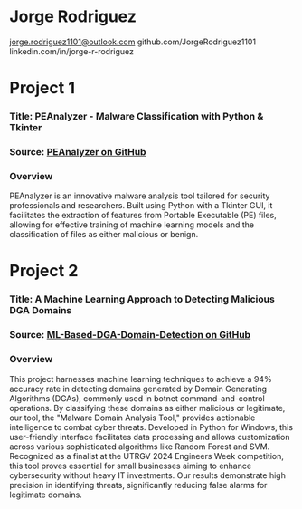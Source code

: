 
# Jorge Rodriguez
jorge.rodriguez1101@outlook.com
github.com/JorgeRodriguez1101
linkedin.com/in/jorge-r-rodriguez


# Project 1
### **Title:** PEAnalyzer - Malware Classification with Python & Tkinter
### Source: [PEAnalyzer on GitHub](https://github.com/JorgeRodriguez1101/PEAnalyzer-Malware-Classification-with-Python-and-Tkinter.git)

### Overview

PEAnalyzer is an innovative malware analysis tool tailored for security professionals and researchers. Built using Python with a Tkinter GUI, it facilitates the extraction of features from Portable Executable (PE) files, allowing for effective training of machine learning models and the classification of files as either malicious or benign.


# Project 2
### **Title:** A Machine Learning Approach to Detecting Malicious DGA Domains
### Source: [ML-Based-DGA-Domain-Detection on GitHub](https://github.com/JorgeRodriguez1101/A-Machine-Learning-Approach-to-Detecting-Malicious-DGA-Domains)

### Overview

This project harnesses machine learning techniques to achieve a 94% accuracy rate in detecting domains generated by Domain Generating Algorithms (DGAs), commonly used in botnet command-and-control operations. By classifying these domains as either malicious or legitimate, our tool, the "Malware Domain Analysis Tool," provides actionable intelligence to combat cyber threats. Developed in Python for Windows, this user-friendly interface facilitates data processing and allows customization across various sophisticated algorithms like Random Forest and SVM. Recognized as a finalist at the UTRGV 2024 Engineers Week competition, this tool proves essential for small businesses aiming to enhance cybersecurity without heavy IT investments. Our results demonstrate high precision in identifying threats, significantly reducing false alarms for legitimate domains.


